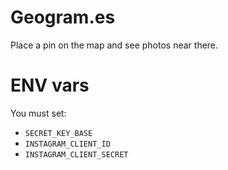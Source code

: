 # Geogram.es

Place a pin on the map and see photos near there.

# ENV vars

You must set:

* `SECRET_KEY_BASE`
* `INSTAGRAM_CLIENT_ID`
* `INSTAGRAM_CLIENT_SECRET`
